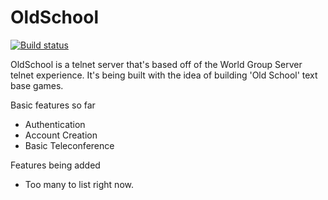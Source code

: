 # OldSchool

[![Build status](https://ci.appveyor.com/api/projects/status/700kx0e9nkb6shi0/branch/master?svg=true)](https://ci.appveyor.com/project/jsheldon/oldschool/branch/master)

OldSchool is a telnet server that's based off of the World Group Server telnet experience.  It's being built with the idea of building 'Old School' text base games.  

Basic features so far

  - Authentication
  - Account Creation
  - Basic Teleconference

Features being added
 - Too many to list right now.  
